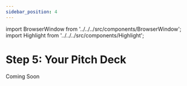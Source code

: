 ```yaml
---
sidebar_position: 4
---
```


import BrowserWindow from '../../../src/components/BrowserWindow';
import Highlight from '../../../src/components/Highlight';

# Step 5: Your Pitch Deck

Coming Soon
